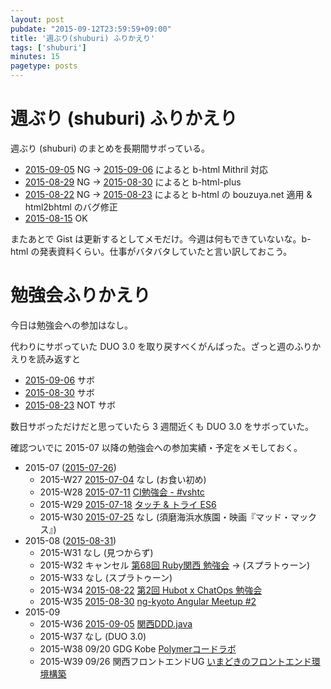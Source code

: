 ```yaml
---
layout: post
pubdate: "2015-09-12T23:59:59+09:00"
title: '週ぶり(shuburi) ふりかえり'
tags: ['shuburi']
minutes: 15
pagetype: posts
---
```

# 週ぶり (shuburi) ふりかえり

週ぶり (shuburi) のまとめを長期間サボっている。

- [2015-09-05][] NG → [2015-09-06][] によると b-html Mithril 対応
- [2015-08-29][] NG → [2015-08-30][] によると b-html-plus
- [2015-08-22][] NG → [2015-08-23][] によると b-html の bouzuya.net 適用 & html2bhtml のバグ修正
- [2015-08-15][] OK

またあとで Gist は更新するとしてメモだけ。今週は何もできていないな。b-html の発表資料くらい。仕事がバタバタしていたと言い訳しておこう。

# 勉強会ふりかえり

今日は勉強会への参加はなし。

代わりにサボっていた DUO 3.0 を取り戻すべくがんばった。ざっと週のふりかえりを読み返すと

- [2015-09-06][] サボ
- [2015-08-30][] サボ
- [2015-08-23][] NOT サボ

数日サボっただけだと思っていたら 3 週間近くも DUO 3.0 をサボっていた。

確認ついでに 2015-07 以降の勉強会への参加実績・予定をメモしておく。

- 2015-07 ([2015-07-26][])
  - 2015-W27 [2015-07-04][] なし (お食い初め)
  - 2015-W28 [2015-07-11][] [CI勉強会 - #vshtc](https://vshtc.doorkeeper.jp/events/26853)
  - 2015-W29 [2015-07-18][] [タッチ & トライ ES6](http://kfug.connpass.com/event/16279/)
  - 2015-W30 [2015-07-25][] なし (須磨海浜水族園・映画『マッド・マックス』)
- 2015-08 ([2015-08-31][])
  - 2015-W31 なし (見つからず)
  - 2015-W32 キャンセル [第68回 Ruby関西 勉強会](https://rubykansai.doorkeeper.jp/events/25693) → (スプラトゥーン)
  - 2015-W33 なし (スプラトゥーン)
  - 2015-W34 [2015-08-22][] [第2回 Hubot x ChatOps 勉強会](http://hubot-chatops.connpass.com/event/17902/)
  - 2015-W35 [2015-08-30][] [ng-kyoto Angular Meetup #2](http://ng-kyoto.connpass.com/event/17663/)
- 2015-09
  - 2015-W36 [2015-09-05][] [関西DDD.java](http://kansaiddd.connpass.com/event/17737/)
  - 2015-W37 なし (DUO 3.0)
  - 2015-W38 09/20 GDG Kobe [Polymerコードラボ](https://plus.google.com/u/1/events/cugkughq77gn65mvvske9q7145c)
  - 2015-W39 09/26 関西フロントエンドUG [いまどきのフロントエンド環境構築](http://kfug.connpass.com/event/17849/)

[2015-07-04]: http://blog.bouzuya.net/2015/07/04/
[2015-07-11]: http://blog.bouzuya.net/2015/07/11/
[2015-07-18]: http://blog.bouzuya.net/2015/07/18/
[2015-07-25]: http://blog.bouzuya.net/2015/07/25/
[2015-07-26]: http://blog.bouzuya.net/2015/07/26/
[2015-08-15]: http://blog.bouzuya.net/2015/08/15/
[2015-08-22]: http://blog.bouzuya.net/2015/08/22/
[2015-08-23]: http://blog.bouzuya.net/2015/08/23/
[2015-08-29]: http://blog.bouzuya.net/2015/08/29/
[2015-08-30]: http://blog.bouzuya.net/2015/08/30/
[2015-08-31]: http://blog.bouzuya.net/2015/08/31/
[2015-09-05]: http://blog.bouzuya.net/2015/09/05/
[2015-09-06]: http://blog.bouzuya.net/2015/09/06/
